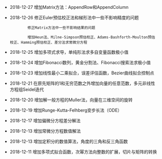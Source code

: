 - 2018-12-27  增加Matrix方法：AppendRow和AppendColumn
- 2018-12-26  修正Euler预估校正法和梯形法中一些不影响精度的问题

              修正Matrix方法中一些不影响结果的问题
              
              增加Heun法、Milne-Simpson预估校正、Adams-Bashforth-Moulton预估校正、Hamming预估校正、差分法求常微分方程
- 2018-12-25  增加多项式求导，单纯形法求多自变量函数极小值
- 2018-12-24  增加Fibonacci数列，黄金分割法、Fibonacci搜索法求极小值
- 2018-12-23  增加线性最小二乘拟合，误差评估函数，Bezier曲线拟合控制点
- 2018-12-21  在原先矩阵的1和无穷范数之外增加向量的任意范数，多元非线性方程组Seidel迭代
- 2018-12-20  增加解一般方程的Muller法，向量在三维空间的旋转
- 2018-12-19  增加Runge-Kutta-Felhberg变步长法（ODE）
- 2018-12-17  增加偏微分方程差分解法
- 2018-12-13  增加常微分方程数值解法
- 2018-12-13  增加定积分的数值算法，角度的三角和反三角函数
- 2018-12-11  增加多项式拟合函数，次幂方法向整数的扩展，切片与矩阵的转换
